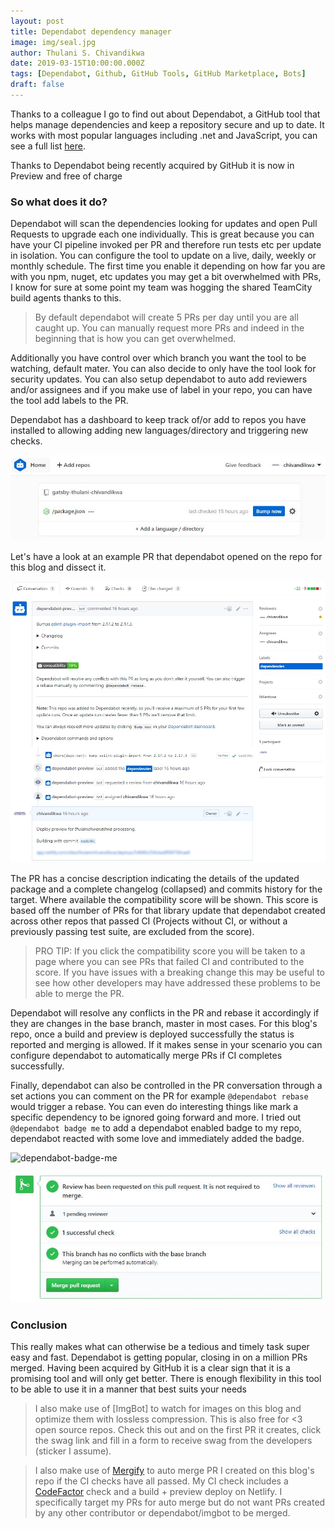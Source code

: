 ```yaml
---
layout: post
title: Dependabot dependency manager
image: img/seal.jpg
author: Thulani S. Chivandikwa
date: 2019-03-15T10:00:00.000Z
tags: [Dependabot, Github, GitHub Tools, GitHub Marketplace, Bots]
draft: false
---
```


Thanks to a colleague I go to find out about Dependabot, a GitHub tool that helps manage dependencies and keep a repository secure and up to date. It works with most popular languages including .net and JavaScript, you can see a full list [here](https://dependabot.com/#languages).

Thanks to Dependabot being recently acquired by GitHub it is now in Preview and free of charge

### So what does it do?

Dependabot will scan the dependencies looking for updates and open Pull Requests to upgrade each one individually. This is great because you can have your CI pipeline invoked per PR and therefore run tests etc per update in isolation. You can configure the tool to update on a live, daily, weekly or monthly schedule. The first time you enable it depending on how far you are with you npm, nuget, etc updates you may get a bit overwhelmed with PRs, I know for sure at some point my team was hogging the shared TeamCity build agents thanks to this.

> By default dependabot will create 5 PRs per day until you are all caught up. You can manually request more PRs and indeed in the beginning that is how you can get overwhelmed.

Additionally you have control over which branch you want the tool to be watching, default mater. You can also decide to only have the tool look for security updates. You can also setup dependabot to auto add reviewers and/or assignees and if you make use of label in your repo, you can have the tool add labels to the PR.

Dependabot has a dashboard to keep track of/or add to repos you have installed to allowing adding new languages/directory and triggering new checks.

![dependabot-dashboard](https://raw.githubusercontent.com/chivandikwa/gatsby-thulani-chivandikwa/master/src/content/img/dependabot-dashboard.jpg)

Let's have a look at an example PR that dependabot opened on the repo for this blog and dissect it.

![dependabot-sample](https://raw.githubusercontent.com/chivandikwa/gatsby-thulani-chivandikwa/master/src/content/img/dependabot-sample.jpg)

The PR has a concise description indicating the details of the updated package and a complete changelog (collapsed) and commits history for the target. Where available the compatibility score will be shown. This score is based off the number of PRs for that library update that dependabot created across other repos that passed CI (Projects without CI, or without a previously passing test suite, are excluded from the score).

> PRO TIP: If you click the compatibility score you will be taken to a page where you can see PRs that failed CI and contributed to the score. If you have issues with a breaking change this may be useful to see how other developers may have addressed these problems to be able to merge the PR.

Dependabot will resolve any conflicts in the PR and rebase it accordingly if they are changes in the base branch, master in most cases. For this blog's repo, once a build and preview is deployed successfully the status is reported and merging is allowed. If it makes sense in your scenario you can configure dependabot to automatically merge PRs if CI completes successfully.

Finally, dependabot can also be controlled in the PR conversation through a set actions you can comment on the PR for example <code>@dependabot rebase</code> would trigger a rebase. You can even do interesting things like mark a specific dependency to be ignored going forward and more. I tried out <code>@dependabot badge me</code> to add a dependabot enabled badge to my repo, dependabot reacted with some love and immediately added the badge.

![dependabot-badge-me](https://raw.githubusercontent.com/chivandikwa/gatsby-thulani-chivandikwa/master/src/content/img/https://raw.githubusercontent.com/chivandikwa/gatsby-thulani-chivandikwa/master/src/content/img/dependabot-badge-me.jpg)

![branch-success](https://raw.githubusercontent.com/chivandikwa/gatsby-thulani-chivandikwa/master/src/content/img/branch-success.jpg)

### Conclusion

This really makes what can otherwise be a tedious and timely task super easy and fast. Dependabot is getting popular, closing in on a million PRs merged. Having been acquired by GitHub it is a clear sign that it is a promising tool and will only get better. There is enough flexibility in this tool to be able to use it in a manner that best suits your needs

> I also make use of [ImgBot] to watch for images on this blog and optimize them with lossless compression. This is also free for <3 open source repos. Check this out and on the first PR it creates, click the swag link and fill in a form to receive swag from the developers (sticker I assume).

> I also make use of [Mergify](https://github.com/marketplace/mergify) to auto merge PR I created on this blog's repo if the CI checks have all passed. My CI check includes a [CodeFactor](https://github.com/marketplace/codefactor) check and a build + preview deploy on Netlify. I specifically target my PRs for auto merge but do not want PRs created by any other contributor or dependabot/imgbot to be merged.
